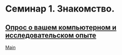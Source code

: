 # Семинар 1. Знакомство.
## [Опрос о вашем компьютерном и исследовательском опыте](https://docs.google.com/forms/d/e/1FAIpQLSe3n-S6lIFzVy4ikcRYpFdx8mHKijJI1wtQg12GzmGItyZeQw/viewform?usp=sf_link)

[Main](polyatomson.github.io/kili_ethiopia/)

